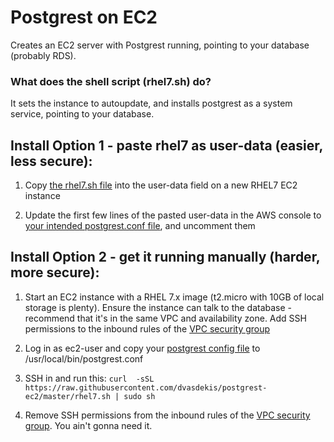 # Postgrest on EC2
Creates an EC2 server with Postgrest running, pointing to your database (probably RDS).

### What does the shell script (rhel7.sh) do?
It sets the instance to autoupdate, and installs postgrest as a system service, pointing to your database.


## Install Option 1 - paste rhel7 as user-data (easier, less secure):

1. Copy [the rhel7.sh file](https://raw.githubusercontent.com/dvasdekis/postgrest-ec2/master/rhel7.sh) into the user-data field on a new RHEL7 EC2 instance

2. Update the first few lines of the pasted user-data in the AWS console to [your intended postgrest.conf file](https://postgrest.org/en/v5.2/install.html#configuration), and uncomment them

## Install Option 2 - get it running manually (harder, more secure):

1. Start an EC2 instance with a RHEL 7.x image (t2.micro with 10GB of local storage is plenty). 
    Ensure the instance can talk to the database - recommend that it's in the same VPC and availability zone.
    Add SSH permissions to the inbound rules of the [VPC security group](https://docs.aws.amazon.com/vpc/latest/userguide/VPC_SecurityGroups.html)

2. Log in as ec2-user and copy your [postgrest config file](https://postgrest.org/en/v5.2/install.html#configuration) to /usr/local/bin/postgrest.conf

3. SSH in and run this:
`curl  -sSL https://raw.githubusercontent.com/dvasdekis/postgrest-ec2/master/rhel7.sh | sudo sh`

4. Remove SSH permissions from the inbound rules of the [VPC security group](https://docs.aws.amazon.com/vpc/latest/userguide/VPC_SecurityGroups.html). You ain't gonna need it.

